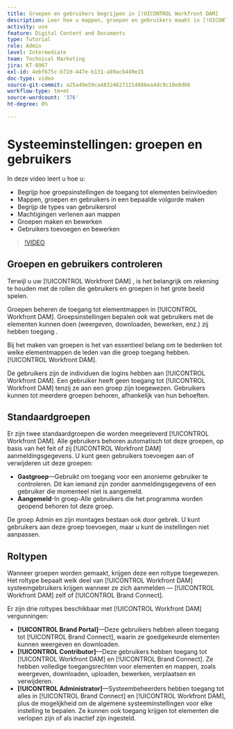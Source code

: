 ```yaml
---
title: Groepen en gebruikers begrijpen in [!UICONTROL Workfront DAM]
description: Leer hoe u mappen, groepen en gebruikers maakt in [!UICONTROL Workfront DAM]. Begrijp de types van gebruikersrol en verlenen toestemmingen aan omslagen.
activity: use
feature: Digital Content and Documents
type: Tutorial
role: Admin
level: Intermediate
team: Technical Marketing
jira: KT-8967
exl-id: 4ebf675c-b72d-447e-b131-a89acb449e15
doc-type: video
source-git-commit: a25a49e59ca483246271214886ea4dc9c10e8d66
workflow-type: tm+mt
source-wordcount: '376'
ht-degree: 0%

---
```


# Systeeminstellingen: groepen en gebruikers

In deze video leert u hoe u:

* Begrijp hoe groepsinstellingen de toegang tot elementen beïnvloeden
* Mappen, groepen en gebruikers in een bepaalde volgorde maken
* Begrijp de types van gebruikersrol
* Machtigingen verlenen aan mappen
* Groepen maken en bewerken
* Gebruikers toevoegen en bewerken

>[!VIDEO](https://video.tv.adobe.com/v/335230/?quality=12&learn=on)

## Groepen en gebruikers controleren

Terwijl u uw [!UICONTROL Workfront DAM] , is het belangrijk om rekening te houden met de rollen die gebruikers en groepen in het grote beeld spelen.

Groepen beheren de toegang tot elementmappen in [!UICONTROL Workfront DAM]. Groepsinstellingen bepalen ook wat gebruikers met de elementen kunnen doen (weergeven, downloaden, bewerken, enz.) zij hebben toegang .

Bij het maken van groepen is het van essentieel belang om te bedenken tot welke elementmappen de leden van die groep toegang hebben. [!UICONTROL Workfront DAM].

De gebruikers zijn de individuen die logins hebben aan [!UICONTROL Workfront DAM]. Een gebruiker heeft geen toegang tot [!UICONTROL Workfront DAM] tenzij ze aan een groep zijn toegewezen. Gebruikers kunnen tot meerdere groepen behoren, afhankelijk van hun behoeften.

## Standaardgroepen

Er zijn twee standaardgroepen die worden meegeleverd [!UICONTROL Workfront DAM]. Alle gebruikers behoren automatisch tot deze groepen, op basis van het feit of zij [!UICONTROL Workfront DAM] aanmeldingsgegevens. U kunt geen gebruikers toevoegen aan of verwijderen uit deze groepen:

* **Gastgroep**—Gebruikt om toegang voor een anonieme gebruiker te controleren. Dit kan iemand zijn zonder aanmeldingsgegevens of een gebruiker die momenteel niet is aangemeld.
* **Aangemeld**-In groep-Alle gebruikers die het programma worden geopend behoren tot deze groep.

De groep Admin en zijn montages bestaan ook door gebrek. U kunt gebruikers aan deze groep toevoegen, maar u kunt de instellingen niet aanpassen.

## Roltypen

Wanneer groepen worden gemaakt, krijgen deze een roltype toegewezen. Het roltype bepaalt welk deel van [!UICONTROL Workfront DAM] systeemgebruikers krijgen wanneer ze zich aanmelden — [!UICONTROL Workfront DAM] zelf of [!UICONTROL Brand Connect].

Er zijn drie roltypes beschikbaar met [!UICONTROL Workfront DAM] vergunningen:

* **[!UICONTROL Brand Portal]**—Deze gebruikers hebben alleen toegang tot [!UICONTROL Brand Connect], waarin ze goedgekeurde elementen kunnen weergeven en downloaden.
* **[!UICONTROL Contributor]**—Deze gebruikers hebben toegang tot [!UICONTROL Workfront DAM] en [!UICONTROL Brand Connect]. Ze hebben volledige toegangsrechten voor elementen en mappen, zoals weergeven, downloaden, uploaden, bewerken, verplaatsen en verwijderen.
* **[!UICONTROL Administrator]**—Systeembeheerders hebben toegang tot alles in [!UICONTROL Brand Connect] en [!UICONTROL Workfront DAM], plus de mogelijkheid om de algemene systeeminstellingen voor elke instelling te bepalen. Ze kunnen ook toegang krijgen tot elementen die verlopen zijn of als inactief zijn ingesteld.

<!-- 
Learn more graphic & documentation article link, below
* Understanding the difference between Workfront licenses and Workfront DAM role types
* -->
